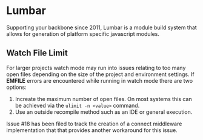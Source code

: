 # Lumbar

Supporting your backbone since 2011, Lumbar is a module build system that allows for generation of platform specific javascript modules.

## Watch File Limit

For larger projects watch mode may run into issues relating to too many open files depending
on the size of the project and environment settings. If **EMFILE** errors are encountered while
running in watch mode there are two options:

  1. Increate the maximum number of open files. On most systems this can be achieved
      via the `ulimit -n <value>` command.
  1. Use an outside recompile method such as an IDE or general execution.

Issue #18 has been filed to track the creation of a connect middleware implementation that
that provides another workaround for this issue.
